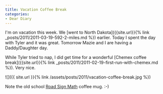 ```yaml
---
title: Vacation Coffee Break
categories:
- Dear Diary
---
```


I'm on vacation this week. We [went to North Dakota]({{site.url}}{% link _posts/2011/2011-03-19-592-2-miles.md %}) earlier. Today I spent the day with Tyler and it was great. Tomorrow Mazie and I are having a Daddy/Daughter day.

While Tyler tried to nap, I did get time for a wonderful [Chemex coffee break]({{site.url}}{% link _posts/2011/2011-02-19-first-run-with-chemex.md %}). Very nice.

![]({{ site.url }}{% link /assets/posts/2011/vacation-coffee-break.jpg %})

Note the old school [Road Sign Math](http://www.roadsignmath.com/) coffee mug. :-)
